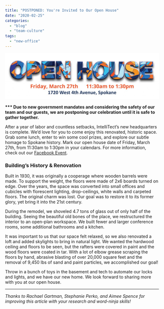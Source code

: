 ```yaml
---
title: "POSTPONED: You're Invited to Our Open House"
date: "2020-02-25"
categories: 
  - "blog"
  - "team-culture"
tags: 
  - "new-office"
---
```


![Come to our open house on Friday March 27th from 11:30am to 1:30 pm at 1720 W. 4th Ave in Spokane](images/Open-House-wide-date-1024x307.jpg)

**\*\*\* Due to new government mandates and considering the safety of our team and our guests, we are postponing our celebration until it is safe to gather together.**

After a year of labor and countless setbacks, IntelliTect’s new headquarters is complete. We’d love for you to come enjoy this renovated, historic space. Grab some lunch, enter to win some cool prizes, and explore our subtle homage to Spokane history. Mark our open house date of Friday, March 27th, from 11:30am to 1:30pm in your calendars. For more information, check out our [Facebook Event](https://bit.ly/IntelliTect-Open-House).

### Building’s History & Renovation

Built in 1930, it was originally a cooperage where wooden barrels were made. To support the weight, the floors were made of 2x6 boards turned on edge. Over the years, the space was converted into small offices and cubicles with florescent lighting, drop-ceilings, white walls and carpeted floors. The original charm was lost. Our goal was to restore it to its former glory, yet bring it into the 21st century.

During the remodel, we shoveled 4.7 tons of glass out of only half of the building. Seeing the beautiful old bones of the place, we restructured the interior to an open-plan workspace. We built fewer and larger conference rooms, some additional bathrooms and a kitchen.

It was important to us that our space felt relaxed, so we also renovated a loft and added skylights to bring in natural light. We wanted the hardwood ceiling and floors to be seen, but the rafters were covered in paint and the wood floors were coated in tar. With a lot of elbow grease scraping the floors by hand, abrasive blasting of over 20,000 square feet and the removal of 9,450 lbs of sand and paint particles, we accomplished our goal!

Throw in a bunch of toys in the basement and tech to automate our locks and lights, and we have our new home. We look forward to sharing more with you at our open house.

* * *

_Thanks to Rachael Gartman, Stephanie Perko, and Aimee Spence for improving this article with your research and word-ninja skills!_
